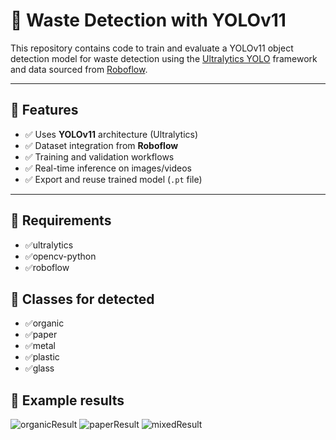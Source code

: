 # 🧠 Waste Detection with YOLOv11

This repository contains code to train and evaluate a YOLOv11 object detection model for waste detection using the [Ultralytics YOLO](https://github.com/ultralytics/ultralytics) framework and data sourced from [Roboflow](https://roboflow.com/).

---

## 📌 Features
- ✅ Uses **YOLOv11** architecture (Ultralytics)
- ✅ Dataset integration from **Roboflow**
- ✅ Training and validation workflows
- ✅ Real-time inference on images/videos
- ✅ Export and reuse trained model (`.pt` file)

---

## 📌 Requirements
- ✅ultralytics
- ✅opencv-python
- ✅roboflow

## 📌 Classes for detected
- ✅organic
- ✅paper
- ✅metal
- ✅plastic
- ✅glass


## 📌 Example results
![organicResult](https://github.com/user-attachments/assets/3648674c-eb9b-4c07-a381-0210a19f1d1e)
![paperResult](https://github.com/user-attachments/assets/9000ae8f-a36c-44ce-8c8a-ad754b89414b)
![mixedResult](https://github.com/user-attachments/assets/a77bfdb1-1c9a-4103-8f20-a29d6787584b)
